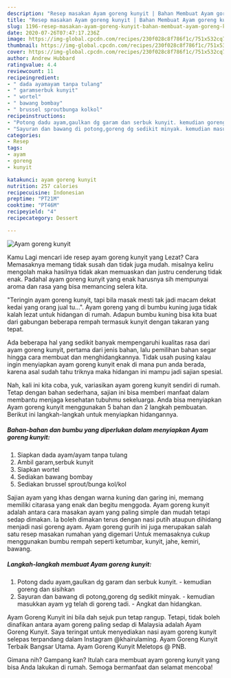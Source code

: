 ```yaml
---
description: "Resep masakan Ayam goreng kunyit | Bahan Membuat Ayam goreng kunyit Yang Enak Dan Mudah"
title: "Resep masakan Ayam goreng kunyit | Bahan Membuat Ayam goreng kunyit Yang Enak Dan Mudah"
slug: 1196-resep-masakan-ayam-goreng-kunyit-bahan-membuat-ayam-goreng-kunyit-yang-enak-dan-mudah
date: 2020-07-26T07:47:17.236Z
image: https://img-global.cpcdn.com/recipes/230f028c8f786f1c/751x532cq70/ayam-goreng-kunyit-foto-resep-utama.jpg
thumbnail: https://img-global.cpcdn.com/recipes/230f028c8f786f1c/751x532cq70/ayam-goreng-kunyit-foto-resep-utama.jpg
cover: https://img-global.cpcdn.com/recipes/230f028c8f786f1c/751x532cq70/ayam-goreng-kunyit-foto-resep-utama.jpg
author: Andrew Hubbard
ratingvalue: 4.4
reviewcount: 11
recipeingredient:
- " dada ayamayam tanpa tulang"
- " garamserbuk kunyit"
- " wortel"
- " bawang bombay"
- " brussel sproutbunga kolkol"
recipeinstructions:
- "Potong dadu ayam,gaulkan dg garam dan serbuk kunyit. kemudian goreng dan sisihkan"
- "Sayuran dan bawang di potong,goreng dg sedikit minyak. kemudian masukkan ayam yg telah di goreng tadi. Angkat dan hidangkan."
categories:
- Resep
tags:
- ayam
- goreng
- kunyit

katakunci: ayam goreng kunyit 
nutrition: 257 calories
recipecuisine: Indonesian
preptime: "PT21M"
cooktime: "PT46M"
recipeyield: "4"
recipecategory: Dessert

---
```



![Ayam goreng kunyit](https://img-global.cpcdn.com/recipes/230f028c8f786f1c/751x532cq70/ayam-goreng-kunyit-foto-resep-utama.jpg)

Kamu Lagi mencari ide resep ayam goreng kunyit yang Lezat? Cara Memasaknya memang tidak susah dan tidak juga mudah. misalnya keliru mengolah maka hasilnya tidak akan memuaskan dan justru cenderung tidak enak. Padahal ayam goreng kunyit yang enak harusnya sih mempunyai aroma dan rasa yang bisa memancing selera kita.

&#34;Teringin ayam goreng kunyit, tapi bila masak mesti tak jadi macam dekat kedai yang orang jual tu…&#34;. Ayam goreng yang di bumbu kuning juga tidak kalah lezat untuk hidangan di rumah. Adapun bumbu kuning bisa kita buat dari gabungan beberapa rempah termasuk kunyit dengan takaran yang tepat.

Ada beberapa hal yang sedikit banyak mempengaruhi kualitas rasa dari ayam goreng kunyit, pertama dari jenis bahan, lalu pemilihan bahan segar hingga cara membuat dan menghidangkannya. Tidak usah pusing kalau ingin menyiapkan ayam goreng kunyit enak di mana pun anda berada, karena asal sudah tahu triknya maka hidangan ini mampu jadi sajian spesial.


Nah, kali ini kita coba, yuk, variasikan ayam goreng kunyit sendiri di rumah. Tetap dengan bahan sederhana, sajian ini bisa memberi manfaat dalam membantu menjaga kesehatan tubuhmu sekeluarga. Anda bisa menyiapkan Ayam goreng kunyit menggunakan 5 bahan dan 2 langkah pembuatan. Berikut ini langkah-langkah untuk menyiapkan hidangannya.

<!--inarticleads1-->

##### Bahan-bahan dan bumbu yang diperlukan dalam menyiapkan Ayam goreng kunyit:

1. Siapkan  dada ayam/ayam tanpa tulang
1. Ambil  garam,serbuk kunyit
1. Siapkan  wortel
1. Sediakan  bawang bombay
1. Sediakan  brussel sprout/bunga kol/kol


Sajian ayam yang khas dengan warna kuning dan garing ini, memang memiliki citarasa yang enak dan begitu menggoda. Ayam goreng kunyit adalah antara cara masakan ayam yang paling simple dan mudah tetapi sedap dimakan. Ia boleh dimakan terus dengan nasi putih ataupun dihidang menjadi nasi goreng ayam. Ayam goreng gurih ini juga merupakan salah satu resep masakan rumahan yang digemari Untuk memasaknya cukup menggunakan bumbu rempah seperti ketumbar, kunyit, jahe, kemiri, bawang. 

<!--inarticleads2-->

##### Langkah-langkah membuat Ayam goreng kunyit:

1. Potong dadu ayam,gaulkan dg garam dan serbuk kunyit. - kemudian goreng dan sisihkan
1. Sayuran dan bawang di potong,goreng dg sedikit minyak. - kemudian masukkan ayam yg telah di goreng tadi. - Angkat dan hidangkan.


Ayam Goreng Kunyit ini bila dah sejuk pun tetap rangup. Tetapi, tidak boleh dinafikan antara ayam goreng paling sedap di Malaysia adalah Ayam Goreng Kunyit. Saya teringat untuk menyediakan nasi ayam goreng kunyit selepas terpandang dalam Instagram @khairulaming. Ayam Goreng Kunyit Terbaik Bangsar Utama. Ayam Goreng Kunyit Meletops @ PNB. 

Gimana nih? Gampang kan? Itulah cara membuat ayam goreng kunyit yang bisa Anda lakukan di rumah. Semoga bermanfaat dan selamat mencoba!
